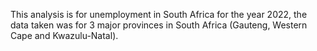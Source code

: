 This analysis is for unemployment in South Africa for the year 2022, the data taken was for 3 major provinces in South Africa (Gauteng, Western Cape and Kwazulu-Natal).
